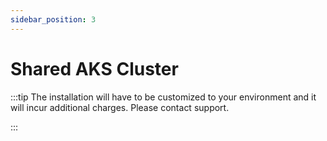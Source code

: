 ```yaml
---
sidebar_position: 3
---
```


# Shared AKS Cluster



:::tip
The installation will have to be customized to your environment and it will incur additional charges. Please contact support. 	

:::